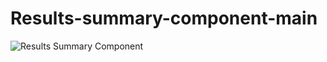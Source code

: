 # Results-summary-component-main

![Results Summary Component](https://github.com/PlooJompong/Frontend-Mentor-Challenges/assets/50630228/748caeea-e90a-4e2f-a825-e6a48dffe2bb)
